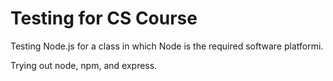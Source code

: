 Testing for CS Course
=====================

Testing Node.js for a class in which Node is the required software platformi.

Trying out node, npm, and express.
